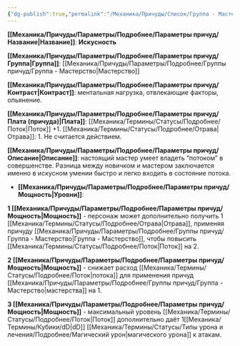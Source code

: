 ```yaml
---
{"dg-publish":true,"permalink":"/Механика/Причуды/Список/Группа - Мастерство/Искусность/","noteIcon":"","created":"2025-09-07T13:19:22.735+03:00","updated":"2025-10-20T13:31:30.912+03:00"}
---
```




**[[Механика/Причуды/Параметры/Подробнее/Параметры причуд/Название\|Название]]**: **Искусность**

**[[Механика/Причуды/Параметры/Подробнее/Параметры причуд/Группа\|Группа]]**: [[Механика/Причуды/Параметры/Подробнее/Группы причуд/Группа - Мастерство\|Мастерство]] 

**[[Механика/Причуды/Параметры/Подробнее/Параметры причуд/Контраст\|Контраст]]**: ментальная нагрузка, отвлекающие факторы, опьянение. 

**[[Механика/Причуды/Параметры/Подробнее/Параметры причуд/Плата (причуда)\|Плата]]**: [[Механика/Термины/Статусы/Подробнее/Поток\|Поток]] +1. [[Механика/Термины/Статусы/Подробнее/Отрава\|Отрава]]: 1. Не считается действием.

**[[Механика/Причуды/Параметры/Подробнее/Параметры причуд/Описание\|Описание]]**: настоящий мастер умеет владеть “потоком” в совершенстве. Разница между новичком и мастером заключается именно в искусном умении быстро и легко входить в состояние потока. 


- **[[Механика/Причуды/Параметры/Подробнее/Параметры причуд/Мощность\|Уровни]]**:

**1 [[Механика/Причуды/Параметры/Подробнее/Параметры причуд/Мощность\|Мощность]]** - персонаж может дополнительно получить 1 [[Механика/Термины/Статусы/Подробнее/Отрава\|Отрава]], применяя причуду [[Механика/Причуды/Параметры/Подробнее/Группы причуд/Группа - Мастерство\|Группа - Мастерство]], чтобы повысить [[Механика/Термины/Статусы/Подробнее/Поток\|Поток]] на 2.

**2 [[Механика/Причуды/Параметры/Подробнее/Параметры причуд/Мощность\|Мощность]]** - снижает расход [[Механика/Термины/Статусы/Подробнее/Поток\|потока]] для применения причуд [[Механика/Причуды/Параметры/Подробнее/Группы причуд/Группа - Мастерство\|мастерства]] на 1.

**3 [[Механика/Причуды/Параметры/Подробнее/Параметры причуд/Мощность\|Мощность]]** - максимальный уровень [[Механика/Термины/Статусы/Подробнее/Поток\|Поток]] дополнительно даёт 1[[Механика/Термины/Кубики/dD\|dD]] [[Механика/Термины/Статусы/Типы урона и лечения/Подробнее/Магический урон\|магического урона]] к атакам.